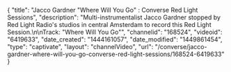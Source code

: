 {
    "title": "Jacco Gardner \"Where Will You Go\" : Converse Red Light Sessions",
    "description": "Multi-instrumentalist Jacco Gardner stopped by Red Light Radio's studios in central Amsterdam to record this Red Light Session.\n\nTrack: \"Where Will You Go\"",
    "channelid": "168524",
    "videoid": "6419633",
    "date_created": "1444161057",
    "date_modified": "1449861454",
    "type": "captivate",
    "layout": "channelVideo",
    "url": "\/converse\/jacco-gardner-where-will-you-go-converse-red-light-sessions\/168524-6419633"
}